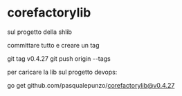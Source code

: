 # corefactorylib

sul progetto della shlib 

committare tutto e creare un tag

git tag v0.4.27
git push origin --tags


 

 

per caricare la lib sul progetto devops:

go get github.com/pasqualepunzo/corefactorylib@v0.4.27

